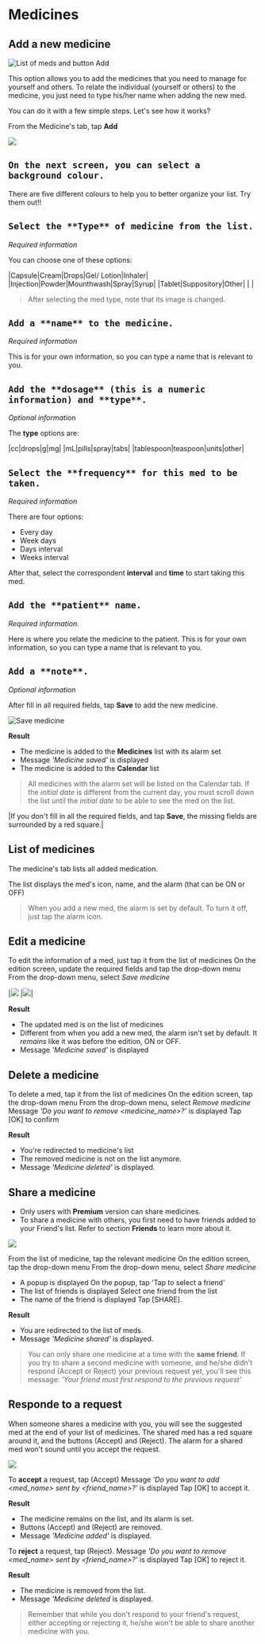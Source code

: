 # Medicines

## Add a new medicine

![List of meds and button Add](/images/medicine.png)

This option allows you to add the medicines that you need to manage for yourself and others. To relate the individual (yourself or others) to the medicine, you just need to type his/her name when adding the new med. 

You can do it with a few simple steps. Let's see how it works?

From the Medicine's tab, tap **Add**

![](/images/button_add_med.png)

`On the next screen, you can select a background colour.`
------
There are five different colours to help you to better organize your list. Try them out!!

`Select the **Type** of medicine from the list.`
------
*Required information*

You can choose one of these options:

|Capsule|Cream|Drops|Gel/ Lotion|Inhaler|
|Injection|Powder|Mounthwash|Spray|Syrup|
|Tablet|Suppository|Other| | |

> After selecting the med type, note that its image is changed.

`Add a **name** to the medicine.`
------
*Required information*

This is for your own information, so you can type a name that is relevant to you.

`Add the **dosage** (this is a numeric information) and **type**.`
------
*Optional information*

The **type** options are:

|cc|drops|g|mg|
|mL|pills|spray|tabs|
|tablespoon|teaspoon|units|other|

`Select the **frequency** for this med to be taken.`
------
*Required information*

There are four options:
- Every day
- Week days
- Days interval
- Weeks interval

After that, select the correspondent **interval** and **time** to start taking this med.

`Add the **patient** name.`
------
*Required information.*

Here is where you relate the medicine to the patient. This is for your own information, so you can type a name that is relevant to you.

`Add a **note**.`
------
*Optional information*

After fill in all required fields, tap **Save** to add the new medicine.

![Save medicine](/images/button-save-med.png)


**Result**
- The medicine is added to the **Medicines** list with its alarm set
- Message *'Medicine saved'* is displayed
- The medicine is added to the **Calendar** list

> All medicines with the alarm set will be listed on the Calendar tab. If the *initial date* is different from the current day, you must scroll down the list until the *initial date* to be able to see the med on the list.
  
|If you don't fill in all the required fields, and tap **Save**, the missing fields are surrounded by a red square.|

## List of medicines

The medicine's tab lists all added medication.

The list displays the med's icon, name, and the alarm (that can be ON or OFF)

> When you add a new med, the alarm is set by default. To turn it off, just tap the alarm icon.


## Edit a medicine

To edit the information of a med, just tap it from the list of medicines
On the edition screen, update the required fields and tap the drop-down menu
From the drop-down menu, select *Save medicine*

|![](/images/medicine_editor01.png) |![](/images/medicine_editor03.png)|

**Result**
- The updated med is on the list of medicines
- Different from when you add a new med, the alarm isn't set by default. It *remains* like it was before the edition, ON or OFF. 
- Message *'Medicine saved'* is displayed


## Delete a medicine

To delete a med, tap it from the list of medicines
On the edition screen, tap the drop-down menu
From the drop-down menu, select *Remove medicine*
Message *'Do you want to remove <medicine_name>?'* is displayed
Tap [OK] to confirm

**Result**
- You're redirected to medicine's list
- The removed medicine is not on the list anymore.
- Message *'Medicine deleted'* is displayed.


## Share a medicine

- Only users with **Premium** version can share medicines.
- To share a medicine with others, you first need to have friends added to your Friend's list. Refer to section **Friends** to learn more about it.

![](images/share_medicine2.png)

From the list of medicine, tap the relevant medicine
On the edition screen, tap the drop-down menu
From the drop-down menu, select *Share medicine*
- A popup is displayed
On the popup, tap 'Tap to select a friend'
- The list of friends is displayed
Select one friend from the list
- The name of the friend is displayed
Tap [SHARE].

**Result**
- You are redirected to the list of meds.
- Message *'Medicine shared'* is displayed.

> You can only share one medicine at a time with the **same friend**. If you try to share a second medicine with someone, and he/she didn't respond (Accept or Reject) your previous request yet, you'll see this message: *'Your friend must first respond to the previous request'*


## Responde to a request

When someone shares a medicine with you, you will see the suggested med at the end of your list of medicines. The shared med has a red square around it, and the buttons (Accept) and (Reject).
The alarm for a shared med won't sound until you accept the request.

![](/images/medicine.png)


To **accept** a request, tap (Accept)
Message *'Do you want to add <med_name> sent by <friend_name>?'* is displayed
Tap [OK] to accept it.

**Result**
- The medicine remains on the list, and its alarm is set.
- Buttons (Accept) and (Reject) are removed.
- Message *'Medicine added'* is displayed.

To **reject** a request, tap (Reject).
Message *'Do you want to remove <med_name> sent by <friend_name>?'* is displayed
Tap [OK] to reject it.

**Result**
- The medicine is removed from the list.
- Message *'Medicine deleted* is displayed.

> Remember that while you don't respond to your friend's request, either accepting or rejecting it, he/she won't be able to share another medicine with you.